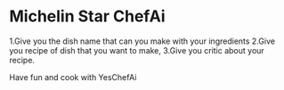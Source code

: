 # Michelin Star ChefAi
1.Give you the dish name that can you make with your ingredients
2.Give you recipe of dish that you want to make,
3.Give you critic about your recipe. 

Have fun and cook with YesChefAi 

